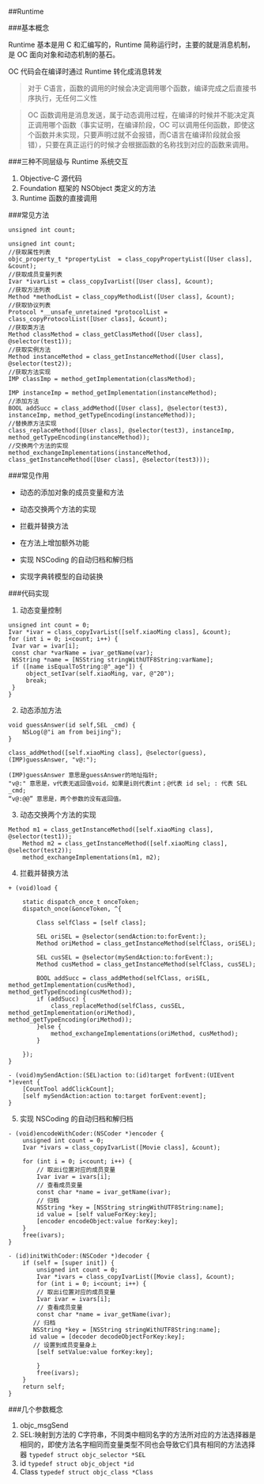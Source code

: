 ##Runtime

###基本概念

Runtime 基本是用 C 和汇编写的，Runtime 简称运行时，主要的就是消息机制，是 OC 面向对象和动态机制的基石。

OC 代码会在编译时通过 Runtime 转化成消息转发

>对于 C语言，函数的调用的时候会决定调用哪个函数，编译完成之后直接书序执行，无任何二义性

>OC 函数调用是消息发送，属于动态调用过程，在编译的时候并不能决定真正调用哪个函数（事实证明，在编译阶段，OC 可以调用任何函数，即使这个函数并未实现，只要声明过就不会报错，而C语言在编译阶段就会报错），只要在真正运行的时候才会根据函数的名称找到对应的函数来调用。

###三种不同层级与 Runtime 系统交互

1. Objective-C 源代码
2. Foundation 框架的 NSObject 类定义的方法
3. Runtime 函数的直接调用

###常见方法

`unsigned int count;`

```
unsigned int count;
//获取属性列表	
objc_property_t *propertyList  = class_copyPropertyList([User class], &count);
//获取成员变量列表    
Ivar *ivarList = class_copyIvarList([User class], &count);
//获取方法列表   
Method *methodList = class_copyMethodList([User class], &count);
//获取协议列表    
Protocol *__unsafe_unretained *protocolList = class_copyProtocolList([User class], &count);
//获取类方法    
Method classMethod = class_getClassMethod([User class], @selector(test1));
//获取实例方法    
Method instanceMethod = class_getInstanceMethod([User class], @selector(test2));
//获取方法实现    
IMP classImp = method_getImplementation(classMethod);
    
IMP instanceImp = method_getImplementation(instanceMethod);
//添加方法    
BOOL addSucc = class_addMethod([User class], @selector(test3), instanceImp, method_getTypeEncoding(instanceMethod));
//替换原方法实现    
class_replaceMethod([User class], @selector(test3), instanceImp, method_getTypeEncoding(instanceMethod));
//交换两个方法的实现    
method_exchangeImplementations(instanceMethod, class_getInstanceMethod([User class], @selector(test3)));
```

###常见作用

* 动态的添加对象的成员变量和方法

* 动态交换两个方法的实现

* 拦截并替换方法

* 在方法上增加额外功能

* 实现 NSCoding 的自动归档和解归档

* 实现字典转模型的自动装换

###代码实现

1. 动态变量控制

```
unsigned int count = 0;
Ivar *ivar = class_copyIvarList([self.xiaoMing class], &count);
for (int i = 0; i<count; i++) {
 Ivar var = ivar[i];
 const char *varName = ivar_getName(var);
 NSString *name = [NSString stringWithUTF8String:varName];
 if ([name isEqualToString:@"_age"]) {
     object_setIvar(self.xiaoMing, var, @"20");
     break;
 }
}
```

2. 动态添加方法


```
void guessAnswer(id self,SEL _cmd) {
	NSLog(@"i am from beijing");
}
 
class_addMethod([self.xiaoMing class], @selector(guess), (IMP)guessAnswer, "v@:");

(IMP)guessAnswer 意思是guessAnswer的地址指针;
"v@:" 意思是，v代表无返回值void，如果是i则代表int；@代表 id sel; : 代表 SEL _cmd;
“v@:@@” 意思是，两个参数的没有返回值。

```

3. 动态交换两个方法的实现

```
Method m1 = class_getInstanceMethod([self.xiaoMing class], @selector(test1));
    Method m2 = class_getInstanceMethod([self.xiaoMing class], @selector(test2));
    method_exchangeImplementations(m1, m2);

```

4. 拦截并替换方法

```
+ (void)load {

    static dispatch_once_t onceToken;
    dispatch_once(&onceToken, ^{

        Class selfClass = [self class];

        SEL oriSEL = @selector(sendAction:to:forEvent:);
        Method oriMethod = class_getInstanceMethod(selfClass, oriSEL);

        SEL cusSEL = @selector(mySendAction:to:forEvent:);
        Method cusMethod = class_getInstanceMethod(selfClass, cusSEL);

        BOOL addSucc = class_addMethod(selfClass, oriSEL, method_getImplementation(cusMethod), method_getTypeEncoding(cusMethod));
        if (addSucc) {
            class_replaceMethod(selfClass, cusSEL, method_getImplementation(oriMethod), method_getTypeEncoding(oriMethod));
        }else {
            method_exchangeImplementations(oriMethod, cusMethod);
        }

    });
}

- (void)mySendAction:(SEL)action to:(id)target forEvent:(UIEvent *)event {
    [CountTool addClickCount];
    [self mySendAction:action to:target forEvent:event];
}

```

5. 实现 NSCoding 的自动归档和解归档

```
- (void)encodeWithCoder:(NSCoder *)encoder {
    unsigned int count = 0;
    Ivar *ivars = class_copyIvarList([Movie class], &count);
    
    for (int i = 0; i<count; i++) {
        // 取出i位置对应的成员变量
        Ivar ivar = ivars[i];
        // 查看成员变量
        const char *name = ivar_getName(ivar);
        // 归档
        NSString *key = [NSString stringWithUTF8String:name];
        id value = [self valueForKey:key];
        [encoder encodeObject:value forKey:key];
    }
    free(ivars);
}

- (id)initWithCoder:(NSCoder *)decoder {
    if (self = [super init]) {
        unsigned int count = 0;
        Ivar *ivars = class_copyIvarList([Movie class], &count);
        for (int i = 0; i<count; i++) {
        // 取出i位置对应的成员变量
        Ivar ivar = ivars[i];
        // 查看成员变量
        const char *name = ivar_getName(ivar);
       // 归档
       NSString *key = [NSString stringWithUTF8String:name];
      id value = [decoder decodeObjectForKey:key];
       // 设置到成员变量身上
        [self setValue:value forKey:key];
            
        }
        free(ivars);
    } 
    return self;
}

```

###几个参数概念

1. objc_msgSend
2. SEL:映射到方法的 C字符串，不同类中相同名字的方法所对应的方法选择器是相同的，即使方法名字相同而变量类型不同也会导致它们具有相同的方法选择器
`typedef struct objc_selector *SEL`
3. id
`typedef struct objc_object *id`
4. Class
`typedef struct objc_class *Class`
